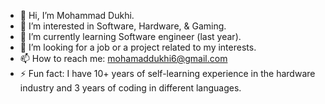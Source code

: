 - 👋 Hi, I’m Mohammad Dukhi.
- 👀 I’m interested in Software, Hardware, & Gaming.
- 🌱 I’m currently learning Software engineer (last year).
- 💞️ I’m looking for a job or a project related to my interests.
- 📫 How to reach me: mohamaddukhi6@gmail.com
- ⚡ Fun fact: I have 10+ years of self-learning experience in the hardware industry and 3 years of coding in different languages.

<!---
MoDukhi6/MoDukhi6 is a ✨ special ✨ repository because its `README.md` (this file) appears on your GitHub profile.
You can click the Preview link to take a look at your changes.
--->
